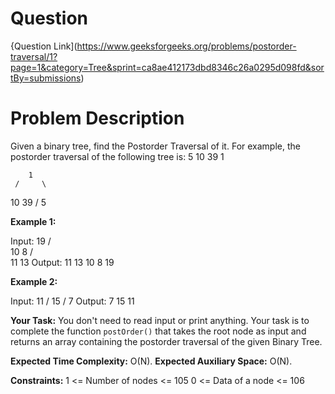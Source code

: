 # Question
{Question Link](https://www.geeksforgeeks.org/problems/postorder-traversal/1?page=1&category=Tree&sprint=ca8ae412173dbd8346c26a0295d098fd&sortBy=submissions)
# Problem Description
Given a binary tree, find the Postorder Traversal of it.
For example, the postorder traversal of the following tree is: 5 10 39 1

        1
     /     \
   10     39
  /
5

**Example 1:**

Input:
        19
     /     \
    10      8
  /    \
 11    13
Output: 11 13 10 8 19

**Example 2:**

Input:
          11
         /
       15
      /
     7
Output: 7 15 11

**Your Task:**
You don't need to read input or print anything. Your task is to complete the function `postOrder()` that takes the root node as input and returns an array containing the postorder traversal of the given Binary Tree.

**Expected Time Complexity:** O(N).
**Expected Auxiliary Space:** O(N).

**Constraints:**
1 <= Number of nodes <= 105
0 <= Data of a node <= 106
